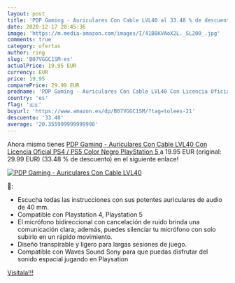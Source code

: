 ```yaml
---
layout: post
title: 'PDP Gaming - Auriculares Con Cable LVL40 al 33.48 % de descuento'
date: 2020-12-17 20:45:36
image: 'https://m.media-amazon.com/images/I/41B8KVAoX2L._SL200_.jpg'
comments: true
category: ofertas
author: ring
slug: 'B07VGGC1SM-es'
actualPrice: 19.95 EUR
currency: EUR
price: 19.95
comparePrice: 29.99 EUR
prodname: 'PDP Gaming - Auriculares Con Cable LVL40 Con Licencia Oficial PS4 / PS5  Color Negro   PlayStation 5 '
country: 'es'
flag: '🇪🇸'
buyurl: 'https://www.amazon.es/dp/B07VGGC1SM/?tag=tolees-21'
descuento: '33.48'
average: '20.355999999999998'
---
```


Ahora mismo tienes [PDP Gaming - Auriculares Con Cable LVL40 Con Licencia Oficial PS4 / PS5  Color Negro   PlayStation 5 ](https://www.amazon.es/dp/B07VGGC1SM/?tag=tolees-21) a 19.95 EUR (original: 29.99 EUR) (33.48 %  de descuento) en el siguiente enlace!

[![PDP Gaming - Auriculares Con Cable LVL40](https://m.media-amazon.com/images/I/41B8KVAoX2L._SL200_.jpg)](https://www.amazon.es/dp/B07VGGC1SM/?tag=tolees-21)

🔎:

- Escucha todas las instrucciones con sus potentes auriculares de audio de 40 mm.
- Compatible con Playstation 4, Playstation 5
- El micrófono bidireccional con cancelación de ruido brinda una comunicación clara; además, puedes silenciar tu micrófono con solo subirlo en un rápido movimiento.
- Diseño transpirable y ligero para largas sesiones de juego.
- Compatible con Waves Sound Sony para que puedas disfrutar del sonido espacial jugando en Playsation

[Visítala!!!](https://www.amazon.es/dp/B07VGGC1SM/?tag=tolees-21)
